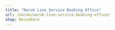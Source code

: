 ```yaml
---
title: "Narok Line Service Booking Office"
url: /narok/narok-line-service-booking-office/
shop: Reisebüro
---
```

